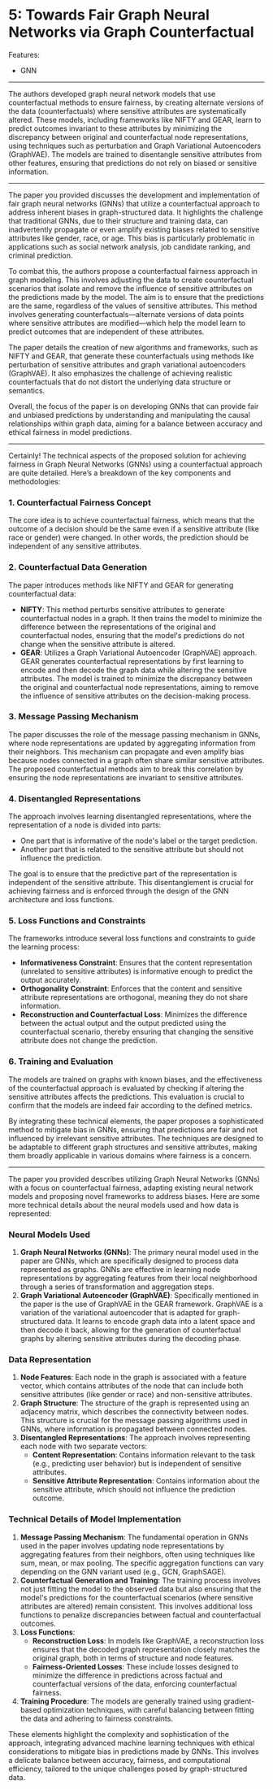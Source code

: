 # 5: Towards Fair Graph Neural Networks via Graph Counterfactual

Features:

- GNN

---

The authors developed graph neural network models that use counterfactual methods to ensure fairness, by creating alternate versions of the data (counterfactuals) where sensitive attributes are systematically altered. These models, including frameworks like NIFTY and GEAR, learn to predict outcomes invariant to these attributes by minimizing the discrepancy between original and counterfactual node representations, using techniques such as perturbation and Graph Variational Autoencoders (GraphVAE). The models are trained to disentangle sensitive attributes from other features, ensuring that predictions do not rely on biased or sensitive information.

---

The paper you provided discusses the development and implementation of fair graph neural networks (GNNs) that utilize a counterfactual approach to address inherent biases in graph-structured data. It highlights the challenge that traditional GNNs, due to their structure and training data, can inadvertently propagate or even amplify existing biases related to sensitive attributes like gender, race, or age. This bias is particularly problematic in applications such as social network analysis, job candidate ranking, and criminal prediction.

To combat this, the authors propose a counterfactual fairness approach in graph modeling. This involves adjusting the data to create counterfactual scenarios that isolate and remove the influence of sensitive attributes on the predictions made by the model. The aim is to ensure that the predictions are the same, regardless of the values of sensitive attributes. This method involves generating counterfactuals—alternate versions of data points where sensitive attributes are modified—which help the model learn to predict outcomes that are independent of these attributes.

The paper details the creation of new algorithms and frameworks, such as NIFTY and GEAR, that generate these counterfactuals using methods like perturbation of sensitive attributes and graph variational autoencoders (GraphVAE). It also emphasizes the challenge of achieving realistic counterfactuals that do not distort the underlying data structure or semantics.

Overall, the focus of the paper is on developing GNNs that can provide fair and unbiased predictions by understanding and manipulating the causal relationships within graph data, aiming for a balance between accuracy and ethical fairness in model predictions.

---

Certainly! The technical aspects of the proposed solution for achieving fairness in Graph Neural Networks (GNNs) using a counterfactual approach are quite detailed. Here’s a breakdown of the key components and methodologies:

### **1. Counterfactual Fairness Concept**

The core idea is to achieve counterfactual fairness, which means that the outcome of a decision should be the same even if a sensitive attribute (like race or gender) were changed. In other words, the prediction should be independent of any sensitive attributes.

### **2. Counterfactual Data Generation**

The paper introduces methods like NIFTY and GEAR for generating counterfactual data:

- **NIFTY**: This method perturbs sensitive attributes to generate counterfactual nodes in a graph. It then trains the model to minimize the difference between the representations of the original and counterfactual nodes, ensuring that the model's predictions do not change when the sensitive attribute is altered.
- **GEAR**: Utilizes a Graph Variational Autoencoder (GraphVAE) approach. GEAR generates counterfactual representations by first learning to encode and then decode the graph data while altering the sensitive attributes. The model is trained to minimize the discrepancy between the original and counterfactual node representations, aiming to remove the influence of sensitive attributes on the decision-making process.

### **3. Message Passing Mechanism**

The paper discusses the role of the message passing mechanism in GNNs, where node representations are updated by aggregating information from their neighbors. This mechanism can propagate and even amplify bias because nodes connected in a graph often share similar sensitive attributes. The proposed counterfactual methods aim to break this correlation by ensuring the node representations are invariant to sensitive attributes.

### **4. Disentangled Representations**

The approach involves learning disentangled representations, where the representation of a node is divided into parts:

- One part that is informative of the node's label or the target prediction.
- Another part that is related to the sensitive attribute but should not influence the prediction.

The goal is to ensure that the predictive part of the representation is independent of the sensitive attribute. This disentanglement is crucial for achieving fairness and is enforced through the design of the GNN architecture and loss functions.

### **5. Loss Functions and Constraints**

The frameworks introduce several loss functions and constraints to guide the learning process:

- **Informativeness Constraint**: Ensures that the content representation (unrelated to sensitive attributes) is informative enough to predict the output accurately.
- **Orthogonality Constraint**: Enforces that the content and sensitive attribute representations are orthogonal, meaning they do not share information.
- **Reconstruction and Counterfactual Loss**: Minimizes the difference between the actual output and the output predicted using the counterfactual scenario, thereby ensuring that changing the sensitive attribute does not change the prediction.

### **6. Training and Evaluation**

The models are trained on graphs with known biases, and the effectiveness of the counterfactual approach is evaluated by checking if altering the sensitive attributes affects the predictions. This evaluation is crucial to confirm that the models are indeed fair according to the defined metrics.

By integrating these technical elements, the paper proposes a sophisticated method to mitigate bias in GNNs, ensuring that predictions are fair and not influenced by irrelevant sensitive attributes. The techniques are designed to be adaptable to different graph structures and sensitive attributes, making them broadly applicable in various domains where fairness is a concern.

---

The paper you provided describes utilizing Graph Neural Networks (GNNs) with a focus on counterfactual fairness, adapting existing neural network models and proposing novel frameworks to address biases. Here are some more technical details about the neural models used and how data is represented:

### **Neural Models Used**

1. **Graph Neural Networks (GNNs)**: The primary neural model used in the paper are GNNs, which are specifically designed to process data represented as graphs. GNNs are effective in learning node representations by aggregating features from their local neighborhood through a series of transformation and aggregation steps.
2. **Graph Variational Autoencoder (GraphVAE)**: Specifically mentioned in the paper is the use of GraphVAE in the GEAR framework. GraphVAE is a variation of the variational autoencoder that is adapted for graph-structured data. It learns to encode graph data into a latent space and then decode it back, allowing for the generation of counterfactual graphs by altering sensitive attributes during the decoding phase.

### **Data Representation**

1. **Node Features**: Each node in the graph is associated with a feature vector, which contains attributes of the node that can include both sensitive attributes (like gender or race) and non-sensitive attributes.
2. **Graph Structure**: The structure of the graph is represented using an adjacency matrix, which describes the connectivity between nodes. This structure is crucial for the message passing algorithms used in GNNs, where information is propagated between connected nodes.
3. **Disentangled Representations**: The approach involves representing each node with two separate vectors:
    - **Content Representation**: Contains information relevant to the task (e.g., predicting user behavior) but is independent of sensitive attributes.
    - **Sensitive Attribute Representation**: Contains information about the sensitive attribute, which should not influence the prediction outcome.

### **Technical Details of Model Implementation**

1. **Message Passing Mechanism**: The fundamental operation in GNNs used in the paper involves updating node representations by aggregating features from their neighbors, often using techniques like sum, mean, or max pooling. The specific aggregation functions can vary depending on the GNN variant used (e.g., GCN, GraphSAGE).
2. **Counterfactual Generation and Training**: The training process involves not just fitting the model to the observed data but also ensuring that the model's predictions for the counterfactual scenarios (where sensitive attributes are altered) remain consistent. This involves additional loss functions to penalize discrepancies between factual and counterfactual outcomes.
3. **Loss Functions**:
    - **Reconstruction Loss**: In models like GraphVAE, a reconstruction loss ensures that the decoded graph representation closely matches the original graph, both in terms of structure and node features.
    - **Fairness-Oriented Losses**: These include losses designed to minimize the difference in predictions across factual and counterfactual versions of the data, enforcing counterfactual fairness.
4. **Training Procedure**: The models are generally trained using gradient-based optimization techniques, with careful balancing between fitting the data and adhering to fairness constraints.

These elements highlight the complexity and sophistication of the approach, integrating advanced machine learning techniques with ethical considerations to mitigate bias in predictions made by GNNs. This involves a delicate balance between accuracy, fairness, and computational efficiency, tailored to the unique challenges posed by graph-structured data.